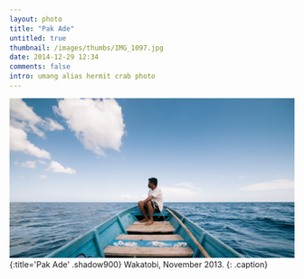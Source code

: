 ```yaml
---
layout: photo
title: "Pak Ade"
untitled: true
thumbnail: /images/thumbs/IMG_1097.jpg
date: 2014-12-29 12:34
comments: false
intro: umang alias hermit crab photo
---
```

![image](/images/IMG_1097.jpg)
{:title='Pak Ade' .shadow900}
Wakatobi, November 2013.
{: .caption}
